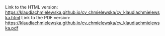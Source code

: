 Link to the HTML version: https://klaudiachmielewska.github.io/cv_chmielewska/cv_klaudiachmielewska.html
Link to the PDF version: https://klaudiachmielewska.github.io/cv_chmielewska/cv_klaudiachmielewska.pdf
